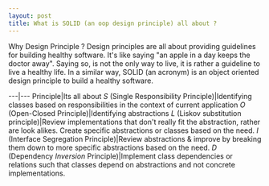 ```yaml
---
layout: post
title: What is SOLID (an oop design principle) all about ?
---
```


Why Design Principle ? Design principles are all about providing guidelines for building healthy software. It's like saying "an apple in a day keeps the doctor away".
Saying so, is not the only way to live, it is rather a guideline to live a healthy life. In a similar way, SOLID (an acronym) is an object oriented design principle to build a healthy
software.

---|---
Principle|Its all about
*S* (Single Responsibility Principle)|Identifying classes based on responsibilities in the context of current application
*O* (Open-Closed Principle)|Identifying abstractions
*L* (Liskov substitution principle)|Review implementations that don't really fit the abstraction, rather are look alikes. Create specific abstractions or classes based on the need.
*I* (Interface Segregation Principle)|Review abstractions & improve by breaking them down to more specific abstractions based on the need.
*D* (Dependency *Inversion* Principle)|Implement class dependencies or relations such that classes depend on abstractions and not concrete implementations.
